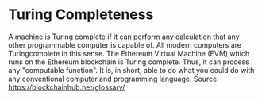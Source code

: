 # Turing Completeness

A machine is Turing complete if it can perform any calculation that any other
programmable computer is capable of. All modern computers are Turingcomplete in this sense. The Ethereum Virtual Machine (EVM) which runs on the
Ethereum blockchain is Turing complete. Thus, it can process any "computable
function". It is, in short, able to do what you could do with any conventional
computer and programming language.
Source: https://blockchainhub.net/glossary/


